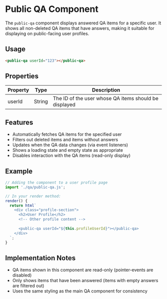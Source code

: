 # Public QA Component

The `public-qa` component displays answered QA items for a specific user. It shows all non-deleted QA items that have answers, making it suitable for displaying on public-facing user profiles.

## Usage

```html
<public-qa userId="123"></public-qa>
```

## Properties

| Property | Type | Description |
|----------|------|-------------|
| userId | String | The ID of the user whose QA items should be displayed |

## Features

- Automatically fetches QA items for the specified user
- Filters out deleted items and items without answers
- Updates when the QA data changes (via event listeners)
- Shows a loading state and empty state as appropriate
- Disables interaction with the QA items (read-only display)

## Example

```javascript
// Adding the component to a user profile page
import './qa/public-qa.js';

// In your render method:
render() {
  return html`
    <div class="profile-section">
      <h2>User Profile</h2>
      <!-- Other profile content -->
      
      <public-qa userId="${this.profileUserId}"></public-qa>
    </div>
  `;
}
```

## Implementation Notes

- QA items shown in this component are read-only (pointer-events are disabled)
- Only shows items that have been answered (items with empty answers are filtered out)
- Uses the same styling as the main QA component for consistency